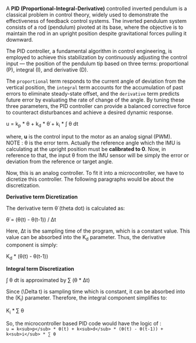 A **PID (Proportional-Integral-Derivative)** controlled inverted pendulum is a classical problem in control theory, widely used to demonstrate the effectiveness of feedback control systems. 
The inverted pendulum system consists of a rod (pendulum) pivoted at its base, where the objective is to maintain the rod in an upright position despite gravitational forces pulling it downward.

The PID controller, a fundamental algorithm in control engineering, is employed to achieve this stabilization by continuously adjusting the control input — the position of the pendulum tip based on three terms: 
proportional (P), integral (I), and derivative (D).

The `proportional` term responds to the current angle of deviation from the vertical position, the `integral` term accounts for the accumulation of past errors to eliminate steady-state offset, 
and the `derivative` term  predicts future error by evaluating the rate of change of the angle. By tuning these three parameters, the PID controller can provide a balanced corrective force to
counteract disturbances and achieve a desired dynamic response.

u = k<sub>p</sub> * θ + k<sub>d</sub> * θ̇   + k<sub>i</sub> * ∫ θ dt

where, **u** is the control input to the motor as an analog signal (PWM).<br>
NOTE : θ is the error term. Actually the reference angle which the IMU is calculating at the upright position must be **calibrated to 0**. Now, in reference to that, the
input θ from the IMU sensor will be simply the error or deviation from the reference or target angle.<br>


Now, this is an analog controller. To fit it into a microcontroller, we have to dicretize this controller. The following paragraphs would be about the discretization.

**Derivative term Dicretization**

The derivative term θ̇ (theta dot) is calculated as:

θ̇ = (θ(t) - θ(t-1)) / Δt

Here, Δt is the sampling time of the program, which is a constant value. This value can be absorbed into the K<sub>d</sub> parameter. Thus, the derivative component is simply:

K<sub>d</sub> * (θ(t) - θ(t-1))

**Integral term Discretization**

∫ θ dt is approximated by ∑ (θ * Δt)

Since \(\Delta t\) is sampling time which is constant, it can be absorbed into the \(K<sub>i</sub>\) parameter. Therefore, the integral component simplifies to:

K<sub>i</sub> * ∑ θ

So, the microcontroller based PID code would have the logic of : <br>
`u = k<sub>p</sub> * θ(t) + k<sub>d</sub> * (θ(t) - θ(t-1)) + k<sub>i</sub> * ∑ θ `
